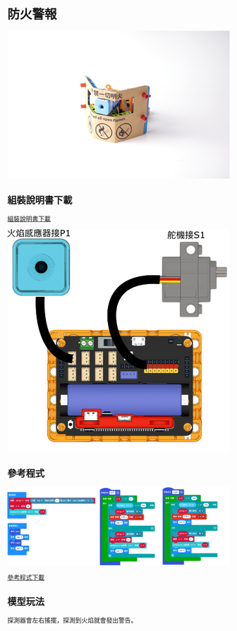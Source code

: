 # 防火警報

![](../images/firealarm.png)

## 組裝說明書下載

[組裝說明書下載](https://drive.google.com/drive/folders/1wg_edUZFrqyUONA0FJ6vFBkGArRsfnf4?usp=sharing)

![](../images/firealarm_wire.png)

## 參考程式

![](../images/firealarm_code.png)

[參考程式下載](https://makecode.microbit.org/_UTFC59a5m1Fq)

## 模型玩法

探測器會左右搖擺，探測到火焰就會發出警告。